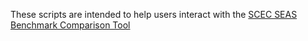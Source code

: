 These scripts are intended to help users interact with the [SCEC SEAS Benchmark
Comparison Tool](http://scecdata.usc.edu/cvws/cgi-bin/seas.cgi)
